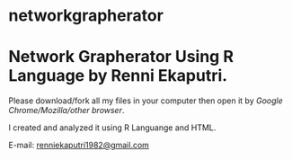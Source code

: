 # networkgrapherator

# Network Grapherator Using R Language by Renni Ekaputri.


Please download/fork all my files in your computer then open it by *Google Chrome/Mozilla/other browser*.

I created and analyzed it using R Languange and HTML.

E-mail: renniekaputri1982@gmail.com </br>

